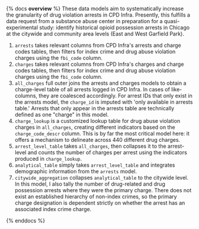 {% docs __overview__ %}
These data models aim to systematically increase the granularity of drug violation arrests in CPD Infra. Presently, this fulfills a data request from a substance abuse center in preparation for a quasi-experimental study: identify historical opioid possession arrests in Chicago at the citywide and community area levels (East and West Garfield Park).

1. `arrests` takes relevant columns from CPD Infra's arrests and charge codes tables, then filters for index crime and drug abuse violation charges using the `fbi_code` column.
1. `charges` takes relevant columns from CPD Infra's charges and charge codes tables, then filters for index crime and drug abuse violation charges using the `fbi_code` column.
1. `all_charges` full outer joins the arrests and charges models to obtain a charge-level table of all arrests logged in CPD Infra. In cases of like-columns, they are coalesced accordingly. For arrest IDs that only exist in the arrests model, the `charge_id` is imputed with 'only available in arrests table.' Arrests that only appear in the arrests table are technically defined as one "charge" in this model.
1. `charge_lookup` is a customized lookup table for drug abuse violation charges in `all_charges`, creating different indicators based on the `charge_code_descr` column. This is by far the most critical model here: it offers a mechanism to delineate across 440 different drug charges.
1. `arrest_level_table` takes `all_charges`, then collapses it to the arrest-level and counts the number of charges per arrest using the indicators produced in `charge_lookup`.
1. `analytical_table` simply takes `arrest_level_table` and integrates demographic information from the `arrests` model.
1. `citywide_aggregation` collapses `analytical_table` to the citywide level. In this model, I also tally the number of drug-related and drug possession arrests where they were the primary charge. There does not exist an established hierarchy of non-index crimes, so the primary charge designation is dependent strictly on whether the arrest has an associated index crime charge.


{% enddocs %}
